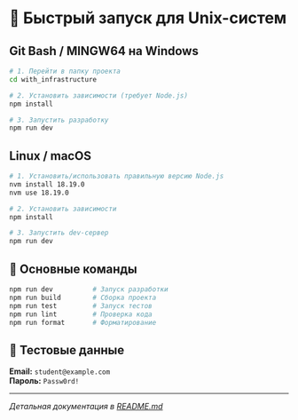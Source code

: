 # 🚀 Быстрый запуск для Unix-систем

## Git Bash / MINGW64 на Windows

```bash
# 1. Перейти в папку проекта
cd with_infrastructure

# 2. Установить зависимости (требует Node.js)
npm install

# 3. Запустить разработку
npm run dev
```

## Linux / macOS

```bash
# 1. Установить/использовать правильную версию Node.js
nvm install 18.19.0
nvm use 18.19.0

# 2. Установить зависимости
npm install

# 3. Запустить dev-сервер
npm run dev
```

## 🔧 Основные команды

```bash
npm run dev          # Запуск разработки
npm run build        # Сборка проекта
npm run test         # Запуск тестов
npm run lint         # Проверка кода
npm run format       # Форматирование
```

## 📝 Тестовые данные

**Email:** `student@example.com`  
**Пароль:** `Passw0rd!`

---

_Детальная документация в [README.md](./README.md)_
